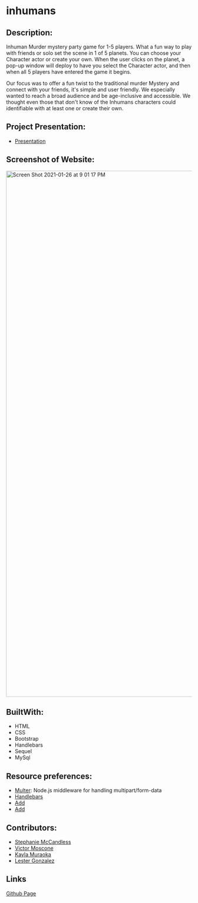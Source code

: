 # inhumans


## Description:

Inhuman Murder mystery party game for 1-5 players.  What a fun way to play with friends or solo set the scene in 1 of 5 planets. You can choose your Character actor or create your own.  When the user clicks on the planet, a pop-up window will deploy to have you select the Character actor, and then when all 5 players have entered the game it begins. 

Our focus was to offer a fun twist to the traditional murder Mystery and connect with your friends, it's simple and user friendly. We especially wanted to reach a broad audience and be age-inclusive and accessible. We thought even those that don't know of the Inhumans characters could identifiable with at least one or create their own.

## Project Presentation:
* [Presentation](https://docs.google.com/presentation/)

## Screenshot of Website:
<img width="1427" alt="Screen Shot 2021-01-26 at 9 01 17 PM" src="https://user-images.githubusercontent.com/71304781/105945958-266d1a80-601b-11eb-9c8b-12d820538f76.png">

## BuiltWith:

* HTML
* CSS
* Bootstrap 
* Handlebars
* Sequel
*  MySql

## Resource preferences:
* [Multer](https://www.npmjs.com/package/multer): Node.js middleware for handling multipart/form-data
* [Handlebars](https://handlebarsjs.com/)
* [Add](https://)
* [Add](https://)

## Contributors:
* [Stephanie McCandless](https://github.com/stephimarie )
* [Victor Moscone](https://github.com/VictorMoscone)
* [Kayla Muraoka](https://github.com/kaylamuraoka)
* [Lester Gonzalez](https://github.com/lstvgore)

## Links
[Github Page](https://stephimarie.github.io/inhumans/.)
